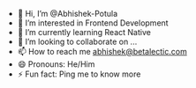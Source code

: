 - 👋 Hi, I’m @Abhishek-Potula
- 👀 I’m interested in Frontend Development
- 🌱 I’m currently learning React Native
- 💞️ I’m looking to collaborate on ...
- 📫 How to reach me abhishek@betalectic.com
- 😄 Pronouns: He/Him
- ⚡ Fun fact: Ping me to know more

<!---
Abhishek-Potula/Abhishek-Potula is a ✨ special ✨ repository because its `README.md` (this file) appears on your GitHub profile.
You can click the Preview link to take a look at your changes.
--->
